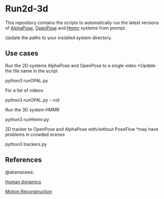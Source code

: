 # Run2d-3d
This repository contains the scripts to automatically run the latest versions of [AlphaPose](https://github.com/MVIG-SJTU/AlphaPose), [OpenPose](https://github.com/CMU-Perceptual-Computing-Lab/openpose) and [Hmmr](https://github.com/nayariml/human_dynamics) systems from prompt.

Update the paths to your installed system directory.

## Use cases

Run the 2D systems AlphaPose and OpenPose to a single video
*Update the file name in the script

python3 runOPAL.py

For a list of videos

python3 runOPAL.py --vid

Run the 3D system HMMR

python3 runHmmr.py 

2D tracker to OpenPose and AlphaPose with/without PoseFlow
*may have problems in crowded scenes

python3 trackers.py

## References

@akanazawa:

  [Human dynamics](https://github.com/akanazawa/human_dynamics)

  [Motion Reconstruction](https://github.com/akanazawa/motion_reconstruction)

